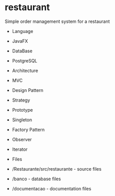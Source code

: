 # restaurant
Simple order management system for a restaurant

* Language
 * JavaFX
* DataBase
 * PostgreSQL
* Architecture
 * MVC
* Design Pattern
 * Strategy
 * Prototype
 * Singleton
 * Factory Pattern
 * Observer
 * Iterator

* Files
 * /Restaurante/src/restaurante - source files
 * /banco - database files
 * /documentacao - documentation files
